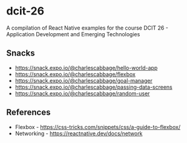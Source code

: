 # dcit-26
A compilation of React Native examples for the course DCIT 26 - Application Development and Emerging Technologies

## Snacks
* https://snack.expo.io/@charlescabbage/hello-world-app
* https://snack.expo.io/@charlescabbage/flexbox
* https://snack.expo.io/@charlescabbage/goal-manager
* https://snack.expo.io/@charlescabbage/passing-data-screens
* https://snack.expo.io/@charlescabbage/random-user

## References
* Flexbox - https://css-tricks.com/snippets/css/a-guide-to-flexbox/
* Networking - https://reactnative.dev/docs/network
